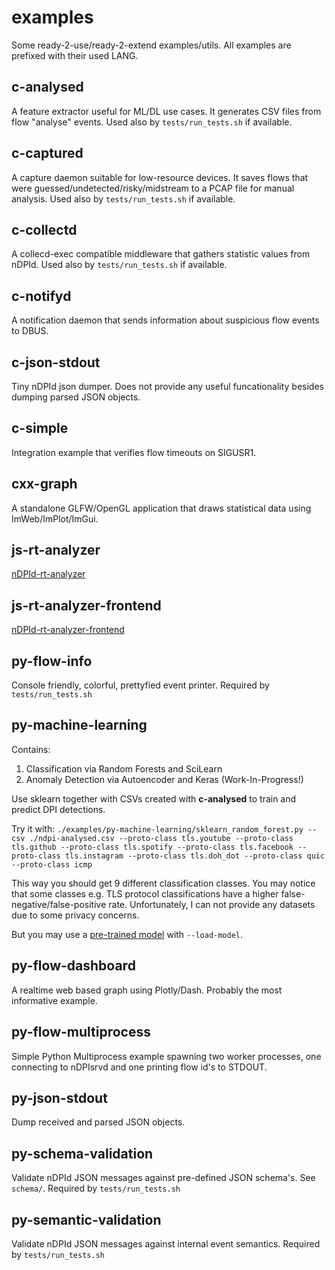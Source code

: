# examples

Some ready-2-use/ready-2-extend examples/utils.
All examples are prefixed with their used LANG.

## c-analysed

A feature extractor useful for ML/DL use cases.
It generates CSV files from flow "analyse" events.
Used also by `tests/run_tests.sh` if available.

## c-captured

A capture daemon suitable for low-resource devices.
It saves flows that were guessed/undetected/risky/midstream to a PCAP file for manual analysis.
Used also by `tests/run_tests.sh` if available.

## c-collectd

A collecd-exec compatible middleware that gathers statistic values from nDPId.
Used also by `tests/run_tests.sh` if available.

## c-notifyd

A notification daemon that sends information about suspicious flow events to DBUS.

## c-json-stdout

Tiny nDPId json dumper. Does not provide any useful funcationality besides dumping parsed JSON objects.

## c-simple

Integration example that verifies flow timeouts on SIGUSR1.

## cxx-graph

A standalone GLFW/OpenGL application that draws statistical data using ImWeb/ImPlot/ImGui.

## js-rt-analyzer

[nDPId-rt-analyzer](https://gitlab.com/verzulli/ndpid-rt-analyzer.git)

## js-rt-analyzer-frontend

[nDPId-rt-analyzer-frontend](https://gitlab.com/verzulli/ndpid-rt-analyzer-frontend.git)

## py-flow-info

Console friendly, colorful, prettyfied event printer.
Required by `tests/run_tests.sh`

## py-machine-learning

Contains:

1. Classification via Random Forests and SciLearn
2. Anomaly Detection via Autoencoder and Keras (Work-In-Progress!)

Use sklearn together with CSVs created with **c-analysed** to train and predict DPI detections.

Try it with: `./examples/py-machine-learning/sklearn_random_forest.py --csv ./ndpi-analysed.csv --proto-class tls.youtube --proto-class tls.github --proto-class tls.spotify --proto-class tls.facebook --proto-class tls.instagram --proto-class tls.doh_dot --proto-class quic --proto-class icmp`

This way you should get 9 different classification classes.
You may notice that some classes e.g. TLS protocol classifications have a higher false-negative/false-positive rate.
Unfortunately, I can not provide any datasets due to some privacy concerns.

But you may use a [pre-trained model](https://drive.google.com/file/d/1KEwbP-Gx7KJr54wNoa63I56VI4USCAPL/view?usp=sharing) with `--load-model`.

## py-flow-dashboard

A realtime web based graph using Plotly/Dash.
Probably the most informative example.

## py-flow-multiprocess

Simple Python Multiprocess example spawning two worker processes, one connecting to nDPIsrvd and one printing flow id's to STDOUT.

## py-json-stdout

Dump received and parsed JSON objects.

## py-schema-validation

Validate nDPId JSON messages against pre-defined JSON schema's.
See `schema/`.
Required by `tests/run_tests.sh`

## py-semantic-validation

Validate nDPId JSON messages against internal event semantics.
Required by `tests/run_tests.sh`
